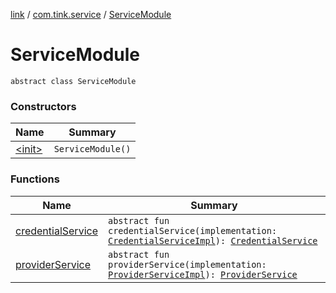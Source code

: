 [link](../../index.md) / [com.tink.service](../index.md) / [ServiceModule](./index.md)

# ServiceModule

`abstract class ServiceModule`

### Constructors

| Name | Summary |
|---|---|
| [&lt;init&gt;](-init-.md) | `ServiceModule()` |

### Functions

| Name | Summary |
|---|---|
| [credentialService](credential-service.md) | `abstract fun credentialService(implementation: `[`CredentialServiceImpl`](../../com.tink.service.credential/-credential-service-impl/index.md)`): `[`CredentialService`](../../com.tink.service.credential/-credential-service/index.md) |
| [providerService](provider-service.md) | `abstract fun providerService(implementation: `[`ProviderServiceImpl`](../../com.tink.service.provider/-provider-service-impl/index.md)`): `[`ProviderService`](../../com.tink.service.provider/-provider-service/index.md) |

